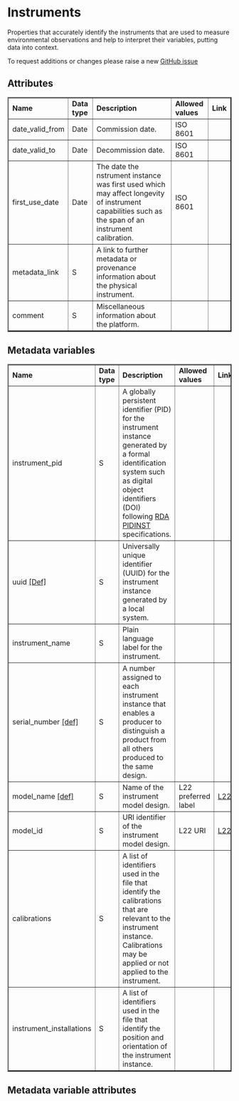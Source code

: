 # Instruments

Properties that accurately identify the instruments that are used to measure environmental observations and help to interpret their variables, putting data into context. 

To request additions or changes please raise a new [GitHub issue](https://github.com/I-Ocean/common-metadata/issues/new)

Attributes
----------
<table border="2" cellpadding="5"> 
<tr><td><strong>Name</strong></td><td><strong>Data type</strong></td><td><strong>Description</strong></td><td><strong>Allowed values</strong></td><td><strong>Link</strong></td></tr> 
<tr><td>date_valid_from</td><td>Date</td><td>Commission date.</td><td>ISO 8601</td><td>&nbsp;</td></tr> 
<tr><td>date_valid_to</td><td>Date</td><td>Decommission date.</td><td>ISO 8601</td><td>&nbsp;</td></tr> 
<tr><td>first_use_date</td><td>Date</td><td>The date the nstrument instance was first used which may affect longevity of instrument capabilities such as the span of an instrument calibration.</td><td>ISO 8601</td><td>&nbsp;</td></tr> 
<tr><td>metadata_link</td><td>S</td><td>A link to further metadata or provenance information about the physical instrument.</td><td>&nbsp;</td><td>&nbsp;</td></tr> 
<tr><td>comment</td><td>S</td><td>Miscellaneous information about the platform.</td><td>&nbsp;</td><td>&nbsp;</td></tr> 
</table> 

Metadata variables
------------------
<table border="2" cellpadding="5"> 
<tr><td><strong>Name</strong></td><td><strong>Data type</strong></td><td><strong>Description</strong></td><td><strong>Allowed values</strong></td><td><strong>Link</strong></td></tr> 
<tr><td>instrument_pid</td><td>S</td><td>A globally persistent identifier (PID) for the instrument instance generated by a formal identification system such as digital object identifiers (DOI) following <a href='https://www.rd-alliance.org/groups/persistent-identification-instruments-wg'>RDA PIDINST</a> specifications.</td><td>&nbsp;</td><td>&nbsp;</td></tr> 
<tr><td>uuid  <a href='http://vocab.nerc.ac.uk/collection/W07/current/IDEN0007/'>[Def]</a></td><td>S</td><td>Universally unique identifier (UUID) for the instrument instance generated by a local system.</td><td>&nbsp;</td><td>&nbsp;</td></tr> 
<tr><td>instrument_name</td><td>S</td><td>Plain language label for the instrument.</td><td>&nbsp;</td><td>&nbsp;</td></tr> 
<tr><td>serial_number <a href='http://vocab.nerc.ac.uk/collection/W07/current/IDEN0005/'>[def]</a></td><td>S</td><td>A number assigned to each instrument instance that enables a producer to distinguish a product from all others produced to the same design.</td><td>&nbsp;</td><td>&nbsp;</td></tr> 
<tr><td>model_name <a href='http://vocab.nerc.ac.uk/collection/W07/current/IDEN0003/'>[def]</a></td><td>S</td><td>Name of the instrument model design.</td><td>L22 preferred label</td><td><a href='http://vocab.nerc.ac.uk/collection/L22/current/'>L22</a></td></tr> 
<tr><td>model_id</td><td>S</td><td>URI identifier of the instrument model design.</td><td>L22 URI</td><td><a href='http://vocab.nerc.ac.uk/collection/L22/current/'>L22</a></td></tr> 
<tr><td>calibrations</td><td>S</td><td>A list of identifiers used in the file that identify the calibrations that are relevant to the instrument instance. Calibrations may be applied or not applied to the instrument.</td><td>&nbsp;</td><td>&nbsp;</td></tr> 
<tr><td>instrument_installations</td><td>S</td><td>A list of identifiers used in the file that identify the position and orientation of the instrument instance.</td><td>&nbsp;</td><td>&nbsp;</td></tr> 
</table> 

Metadata variable attributes
----------------------------

